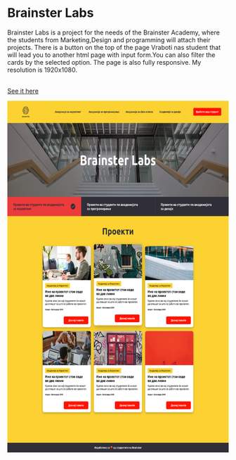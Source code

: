 # Brainster Labs
Brainster Labs is a project for the needs of the Brainster Academy, where the students from Marketing,Design and programming will attach their projects.
There is a button on the top of the page Vraboti nas student that will lead you to another html page with input form.You can also filter the cards by the selected option.
The page is also fully responsive.
My resolution is 1920x1080.

<br> <a href="https://borislavpetrovikj.github.io/Brainster-Labs/">See it here</a>
<br>

<img src="Images/Filtriran proekt.png" height=800 >


